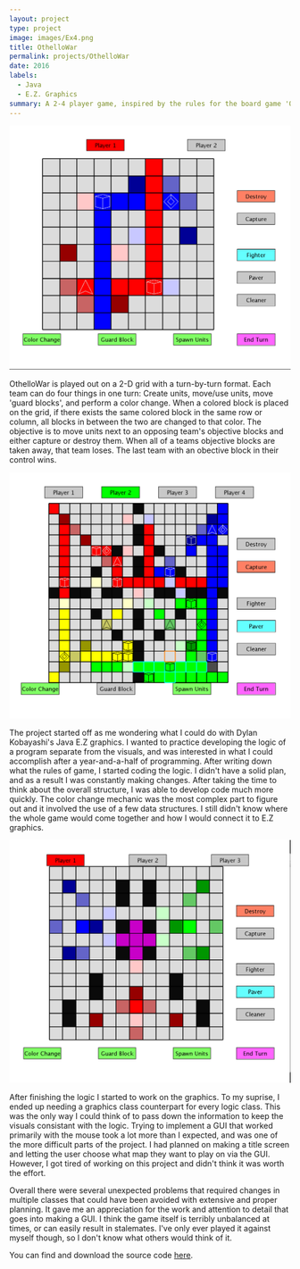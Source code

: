 ```yaml
---
layout: project
type: project
image: images/Ex4.png
title: OthelloWar
permalink: projects/OthelloWar
date: 2016
labels:
  - Java
  - E.Z. Graphics
summary: A 2-4 player game, inspired by the rules for the board game 'Othello'.
---
```

 <div class="ui large rounded images">
  <img class="ui image" src="../images/Ex3.png">
</div>

OthelloWar is played out on a 2-D grid with a turn-by-turn format. Each team can do four things in one turn: Create units, move/use units, move 'guard blocks', and perform a color change. When a colored block is placed on the grid, if there exists the same colored block in the same row or column, all blocks in between the two are changed to that color. The objective is to move units next to an opposing team's objective blocks and either capture or destroy them. When all of a teams objective blocks are taken away, that team loses. The last team with an obective block in their control wins.

  <div class="ui large rounded images">
     <img class="ui image" src="../images/Ex1.png">
  </div>

The project started off as me wondering what I could do with Dylan Kobayashi's Java E.Z graphics. I wanted to practice developing the logic of a program separate from the visuals, and was interested in what I could accomplish after a year-and-a-half of programming. After writing down what the rules of game, I started coding the logic. I didn't have a solid plan, and as a result I was constantly making changes. After taking the time to think about the overall structure, I was able to develop code much more quickly. The color change mechanic was the most complex part to figure out and it involved the use of a few data structures. I still didn't know where the whole game would come together and how I would connect it to E.Z graphics.

   <div class="ui large rounded images">
     <img class="ui image" src="../images/Ex2.png">
  </div>

 
After finishing the logic I started to work on the graphics. To my suprise, I ended up needing a graphics class counterpart for every logic class. This was the only way I could think of to pass down the information to keep the visuals consistant with the logic. Trying to implement a GUI that worked primarily with the mouse took a lot more than I expected, and was one of the more difficult parts of the project. I had planned on making a title screen and letting the user choose what map they want to play on via the GUI. However, I got tired of working on this project and didn't think it was worth the effort.

Overall there were several unexpected problems that required changes in multiple classes that could have been avoided with extensive and proper planning. It gave me an appreciation for the work and attention to detail that goes into making a GUI. I think the game itself is terribly unbalanced at times, or can easily result in stalemates. I've only ever played it against myself though, so I don't know what others would think of it.

You can find and download the source code [here](https://github.com/zach2heth/OthelloWar).


